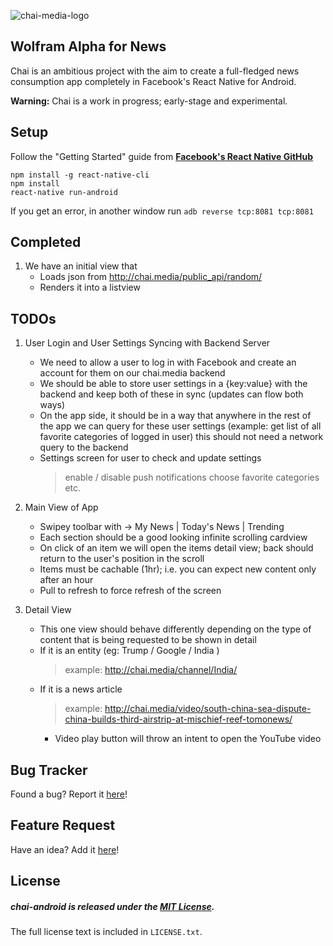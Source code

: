 ![chai-media-logo](https://cloud.githubusercontent.com/assets/5732914/9900123/37762e6c-5c24-11e5-8446-35dbab4d4c64.png)
## Wolfram Alpha for News

Chai is an ambitious project with the aim to create a full-fledged news consumption app completely in Facebook's React Native for Android.

**Warning:** Chai is a work in progress; early-stage and experimental.

## Setup

Follow the "Getting Started" guide from [**Facebook's React Native GitHub**](https://facebook.github.io/react-native/docs/getting-started.html#content)

```
npm install -g react-native-cli
npm install
react-native run-android
```

If you get an error, in another window run
`adb reverse tcp:8081 tcp:8081`


## Completed

1. We have an initial view that
	* Loads json from http://chai.media/public_api/random/
	* Renders it into a listview

## TODOs

1. User Login and User Settings Syncing with Backend Server
   * We need to allow a user to log in with Facebook and create an account for them on our chai.media backend
   * We should be able to store user settings in a {key:value} with the backend and keep both of these in sync (updates can flow both ways)
   * On the app side, it should be in a way that anywhere in the rest of the app we can query for these user settings (example: get list of all favorite categories of logged in user) this should not need a network query to the backend
   * Settings screen for user to check and update settings
      > enable / disable push notifications
      > choose favorite categories etc.

2. Main View of App
   * Swipey toolbar with -> My News | Today's News | Trending
   * Each section should be a good looking infinite scrolling cardview
   * On click of an item we will open the items detail view; back should return to the user's position in the scroll
   * Items must be cachable (1hr); i.e. you can expect new content only after an hour
   * Pull to refresh to force refresh of the screen

3. Detail View
   * This one view should behave differently depending on the type of content that is being requested to be shown in detail
   * If it is an entity (eg: Trump / Google / India )
      > example: http://chai.media/channel/India/
   * If it is a news article 
      > example: http://chai.media/video/south-china-sea-dispute-china-builds-third-airstrip-at-mischief-reef-tomonews/
      * Video play button will throw an intent to open the YouTube video

## Bug Tracker

Found a bug? Report it [here](https://github.com/chaimedia/chai-android/issues/)!

## Feature Request

Have an idea? Add it [here](https://github.com/chaimedia/chai-android/issues/)!

## License

##### chai-android is released under the [MIT License](https://opensource.org/licenses/MIT).
The full license text is included in `LICENSE.txt`.
